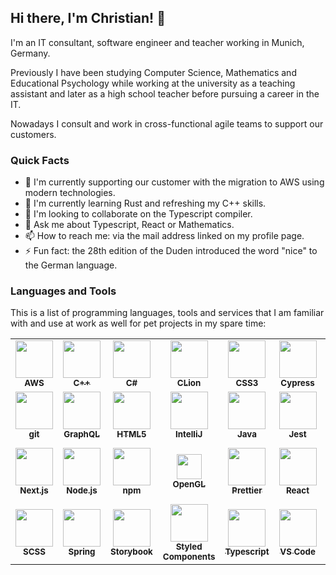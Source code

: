 ## Hi there, I'm Christian! 👋

I'm an IT consultant, software engineer and teacher working in Munich, Germany.

Previously I have been studying Computer Science, Mathematics and Educational Psychology while working at the university as a teaching assistant and later as a high school teacher before pursuing a career in the IT.

Nowadays I consult and work in cross-functional agile teams to support our customers.

### Quick Facts

- 🔭 I'm currently supporting our customer with the migration to AWS using modern technologies.
- 🌱 I'm currently learning Rust and refreshing my C++ skills.
- 👯 I'm looking to collaborate on the Typescript compiler.
- 💬 Ask me about Typescript, React or Mathematics.
- 📫 How to reach me: via the mail address linked on my profile page.
- ⚡ Fun fact: the 28th edition of the Duden introduced the word "nice" to the German language.

### Languages and Tools

This is a list of programming languages, tools and services that I am familiar with and use at work as well for pet projects in my spare time:

<table>
    <tr>
        <td align="center"><a href="https://aws.amazon.com/"><img src="https://cdn.worldvectorlogo.com/logos/aws-logo.svg" height="60px" alt=""/><br /><sub><b>AWS</b></sub></a></td>
        <td align="center"><a href="https://en.cppreference.com/w/"><img src="https://cdn.worldvectorlogo.com/logos/c.svg" height="60px" alt=""/><br /><sub><b>C++</b></sub></a></td>
        <td align="center"><a href="https://docs.microsoft.com/en-us/dotnet/csharp/"><img src="https://upload.wikimedia.org/wikipedia/commons/thumb/0/0d/C_Sharp_wordmark.svg/240px-C_Sharp_wordmark.svg.png" height="60px" alt=""/><br /><sub><b>C#</b></sub></a></td>
        <td align="center"><a href="https://www.jetbrains.com/clion/"><img src="https://cdn.worldvectorlogo.com/logos/clion-1.svg" height="60px" alt=""/><br /><sub><b>CLion</b></sub></a></td>
        <td align="center"><a href="https://www.w3.org/Style/CSS/Overview.en.html"><img src="https://cdn.worldvectorlogo.com/logos/css-5.svg" height="60px" alt=""/><br /><sub><b>CSS3</b></sub></a></td>
        <td align="center"><a href="https://www.cypress.io/"><img src="https://avatars.githubusercontent.com/u/8908513?s=400&v=4" height="60px" alt=""/><br /><sub><b>Cypress</b></sub></a></td>
        <td align="center"><a href="https://www.docker.com/"><img src="https://cdn.worldvectorlogo.com/logos/docker.svg" height="60px" alt=""/><br /><sub><b>Docker</b></sub></a></td>
        <td align="center"><a href="https://www.electronjs.org/"><img src="https://cdn.worldvectorlogo.com/logos/electron-1.svg" height="60px" alt=""/><br /><sub><b>Electron</b></sub></a></td>
        <td align="center"><a href="https://eslint.org/"><img src="https://cdn.worldvectorlogo.com/logos/eslint-1.svg" height="60px" alt=""/><br /><sub><b>eslint</b></sub></a></td>
    </tr>
    <tr>
        <td align="center"><a href="https://git-scm.com/"><img src="https://cdn.worldvectorlogo.com/logos/git-icon.svg" height="60px" alt=""/><br /><sub><b>git</b></sub></a></td>
        <td align="center"><a href="https://graphql.org/"><img src="https://cdn.worldvectorlogo.com/logos/graphql.svg" height="60px" alt=""/><br /><sub><b>GraphQL</b></sub></a></td>
        <td align="center"><a href="https://html.spec.whatwg.org/multipage/"><img src="https://cdn.worldvectorlogo.com/logos/html5.svg" height="60px" alt=""/><br /><sub><b>HTML5</b></sub></a></td>
        <td align="center"><a href="https://www.jetbrains.com/idea/"><img src="https://cdn.worldvectorlogo.com/logos/intellij-idea-1.svg" height="60px" alt=""/><br /><sub><b>IntelliJ</b></sub></a></td>
        <td align="center"><a href="https://www.java.com/en/"><img src="https://cdn.worldvectorlogo.com/logos/java-14.svg" height="60px" alt=""/><br /><sub><b>Java</b></sub></a></td>
        <td align="center"><a href="https://jestjs.io/"><img src="https://cdn.freebiesupply.com/logos/large/2x/jest-logo-png-transparent.png" height="60px" alt=""/><br /><sub><b>Jest</b></sub></a></td>
        <td align="center"><a href="https://kotlinlang.org/"><img src="https://cdn.worldvectorlogo.com/logos/kotlin-1.svg" height="60px" alt=""/><br /><sub><b>Kotlin</b></sub></a></td>
        <td align="center"><a href="https://kubernetes.io/"><img src="https://cdn.worldvectorlogo.com/logos/kubernets.svg" height="60px" alt=""/><br /><sub><b>Kubernetes</b></sub></a></td>
        <td align="center"><a href="https://nestjs.com/"><img src="https://cdn.worldvectorlogo.com/logos/nestjs.svg" height="60px" alt=""/><br /><sub><b>Nest.js</b></sub></a></td>
    </tr>
    <tr>
        <td align="center"><a href="https://nextjs.org/"><img src="https://cdn.worldvectorlogo.com/logos/next-js.svg" height="60px" alt=""/><br /><sub><b>Next.js</b></sub></a></td>
        <td align="center"><a href="https://nodejs.org/en/"><img src="https://cdn.worldvectorlogo.com/logos/nodejs-icon.svg" height="60px" alt=""/><br /><sub><b>Node.js</b></sub></a></td>
        <td align="center"><a href="https://www.npmjs.com/"><img src="https://cdn.worldvectorlogo.com/logos/npm-square-red-1.svg" height="60px" alt=""/><br /><sub><b>npm</b></sub></a></td>
        <td align="center"><a href="https://www.opengl.org/"><img src="https://www.khronos.org/assets/images/api_logos/opengl.svg" height="40px" alt=""/><br /><sub><b>OpenGL</b></sub></a></td>
        <td align="center"><a href="https://prettier.io/"><img src="https://cdn.worldvectorlogo.com/logos/prettier-2.svg" height="60px" alt=""/><br /><sub><b>Prettier</b></sub></a></td>
        <td align="center"><a href="https://reactjs.org/"><img src="https://cdn.worldvectorlogo.com/logos/react-2.svg" height="60px" alt=""/><br /><sub><b>React</b></sub></a></td>
        <td align="center"><a href="https://redux.js.org/"><img src="https://cdn.worldvectorlogo.com/logos/redux.svg" height="60px" alt=""/><br /><sub><b>Redux</b></sub></a></td>
        <td align="center"><a href="https://redux-saga.js.org/"><img src="https://cdn.worldvectorlogo.com/logos/redux-saga.svg" height="60px" alt=""/><br /><sub><b>Redux Saga</b></sub></a></td>
        <td align="center"><a href="https://www.rust-lang.org/"><img src="https://raw.githubusercontent.com/rust-lang/www.rust-lang.org/master/static/logos/rust-logo-128x128.png" height="60px" alt=""/><br /><sub><b>Rust</b></sub></a></td>
    </tr>
    <tr>
        <td align="center"><a href="https://sass-lang.com/"><img src="https://cdn.worldvectorlogo.com/logos/sass-1.svg" height="60px" alt=""/><br /><sub><b>SCSS</b></sub></a></td>
        <td align="center"><a href="https://spring.io/projects/spring-boot"><img src="https://cdn.worldvectorlogo.com/logos/spring-3.svg" height="60px" alt=""/><br /><sub><b>Spring</b></sub></a></td>
        <td align="center"><a href="https://storybook.js.org/"><img src="https://pbs.twimg.com/profile_images/1100804485616566273/sOct-Txm.png" height="60px" alt=""/><br /><sub><b>Storybook</b></sub></a></td>
        <td align="center"><a href="https://styled-components.com/"><img src="https://cdn.worldvectorlogo.com/logos/styled-components-1.svg" height="60px" alt=""/><br /><sub><b>Styled<br />Components</b></sub></a></td>
        <td align="center"><a href="https://www.typescriptlang.org/"><img src="https://cdn.worldvectorlogo.com/logos/typescript.svg" height="60px" alt=""/><br /><sub><b>Typescript</b></sub></a></td>
        <td align="center"><a href="https://code.visualstudio.com/"><img src="https://cdn.worldvectorlogo.com/logos/visual-studio-code-1.svg" height="60px" alt=""/><br /><sub><b>VS Code</b></sub></a></td>
        <td align="center"><a href="https://webpack.js.org/"><img src="https://cdn.worldvectorlogo.com/logos/webpack-icon.svg" height="60px" alt=""/><br /><sub><b>Webpack</b></sub></a></td>
        <td align="center"><a href="https://yarnpkg.com/"><img src="https://cdn.worldvectorlogo.com/logos/yarn.svg" height="60px" alt=""/><br /><sub><b>Yarn</b></sub></a></td>
    </tr>
</table>
